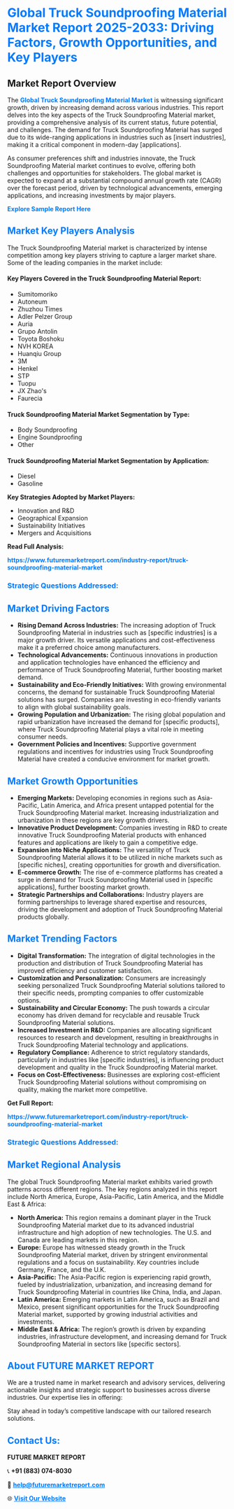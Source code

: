 <h1 style="color: #007BFF;">Global Truck Soundproofing Material Market Report 2025-2033: Driving Factors, Growth Opportunities, and Key Players</h1>

<section id="overview">
<h2>Market Report Overview</h2>
<p>The <a href="https://www.futuremarketreport.com/industry-report/truck-soundproofing-material-market" style="color: #007BFF; text-decoration: none;"><strong>Global Truck Soundproofing Material Market</strong></a> is witnessing significant growth, driven by increasing demand across various industries. This report delves into the key aspects of the Truck Soundproofing Material market, providing a comprehensive analysis of its current status, future potential, and challenges. The demand for Truck Soundproofing Material has surged due to its wide-ranging applications in industries such as [insert industries], making it a critical component in modern-day [applications].</p>
<p>As consumer preferences shift and industries innovate, the Truck Soundproofing Material market continues to evolve, offering both challenges and opportunities for stakeholders. The global market is expected to expand at a substantial compound annual growth rate (CAGR) over the forecast period, driven by technological advancements, emerging applications, and increasing investments by major players.</p>
</section>

<section id="overview">
<p><a href="https://www.futuremarketreport.com/request-sample/reportId=36360" style="color: #007BFF; text-decoration: none;"><strong>Explore Sample Report Here</strong></a></p>
</section>

<section id="key-players">
<h2 style="color: #007BFF;">Market Key Players Analysis</h2>
<p>The Truck Soundproofing Material market is characterized by intense competition among key players striving to capture a larger market share. Some of the leading companies in the market include:</p>
<h4>Key Players Covered in the Truck Soundproofing Material Report:</h4>
<ul><li>Sumitomoriko</li><li>Autoneum</li><li>Zhuzhou Times</li><li>Adler Pelzer Group</li><li>Auria</li><li>Grupo Antolin</li><li>Toyota Boshoku</li><li>NVH KOREA</li><li>Huanqiu Group</li><li>3M</li><li>Henkel</li><li>STP</li><li>Tuopu</li><li>JX Zhao&#039;s</li><li>Faurecia</li></ul>
<h4>Truck Soundproofing Material Market Segmentation by Type:</h4>
<ul><li>Body Soundproofing</li><li>Engine Soundproofing</li><li>Other</li></ul>

<h4>Truck Soundproofing Material Market Segmentation by Application:</h4>
<ul><li>Diesel</li><li>Gasoline</li></ul>
<p><strong>Key Strategies Adopted by Market Players:</strong></p>
<ul>
<li>Innovation and R&D</li>
<li>Geographical Expansion</li>
<li>Sustainability Initiatives</li>
<li>Mergers and Acquisitions</li>
</ul>
</section>

<section>
<p><strong>Read Full Analysis: </strong></p><a href="https://www.futuremarketreport.com/industry-report/truck-soundproofing-material-market" style="color: #007BFF; text-decoration: none;"><strong>https://www.futuremarketreport.com/industry-report/truck-soundproofing-material-market</strong></a>
<h3 style="color: #007BFF;">Strategic Questions Addressed:</h3>
</section>

<section id="driving-factors">
<h2 style="color: #007BFF;">Market Driving Factors</h2>
<ul>
<li><strong>Rising Demand Across Industries:</strong> The increasing adoption of Truck Soundproofing Material in industries such as [specific industries] is a major growth driver. Its versatile applications and cost-effectiveness make it a preferred choice among manufacturers.</li>
<li><strong>Technological Advancements:</strong> Continuous innovations in production and application technologies have enhanced the efficiency and performance of Truck Soundproofing Material, further boosting market demand.</li>
<li><strong>Sustainability and Eco-Friendly Initiatives:</strong> With growing environmental concerns, the demand for sustainable Truck Soundproofing Material solutions has surged. Companies are investing in eco-friendly variants to align with global sustainability goals.</li>
<li><strong>Growing Population and Urbanization:</strong> The rising global population and rapid urbanization have increased the demand for [specific products], where Truck Soundproofing Material plays a vital role in meeting consumer needs.</li>
<li><strong>Government Policies and Incentives:</strong> Supportive government regulations and incentives for industries using Truck Soundproofing Material have created a conducive environment for market growth.</li>
</ul>
</section>

<section id="growth-opportunities">
<h2 style="color: #007BFF;">Market Growth Opportunities</h2>
<ul>
<li><strong>Emerging Markets:</strong> Developing economies in regions such as Asia-Pacific, Latin America, and Africa present untapped potential for the Truck Soundproofing Material market. Increasing industrialization and urbanization in these regions are key growth drivers.</li>
<li><strong>Innovative Product Development:</strong> Companies investing in R&D to create innovative Truck Soundproofing Material products with enhanced features and applications are likely to gain a competitive edge.</li>
<li><strong>Expansion into Niche Applications:</strong> The versatility of Truck Soundproofing Material allows it to be utilized in niche markets such as [specific niches], creating opportunities for growth and diversification.</li>
<li><strong>E-commerce Growth:</strong> The rise of e-commerce platforms has created a surge in demand for Truck Soundproofing Material used in [specific applications], further boosting market growth.</li>
<li><strong>Strategic Partnerships and Collaborations:</strong> Industry players are forming partnerships to leverage shared expertise and resources, driving the development and adoption of Truck Soundproofing Material products globally.</li>
</ul>
</section>

<section id="trending-factors">
<h2 style="color: #007BFF;">Market Trending Factors</h2>
<ul>
<li><strong>Digital Transformation:</strong> The integration of digital technologies in the production and distribution of Truck Soundproofing Material has improved efficiency and customer satisfaction.</li>
<li><strong>Customization and Personalization:</strong> Consumers are increasingly seeking personalized Truck Soundproofing Material solutions tailored to their specific needs, prompting companies to offer customizable options.</li>
<li><strong>Sustainability and Circular Economy:</strong> The push towards a circular economy has driven demand for recyclable and reusable Truck Soundproofing Material solutions.</li>
<li><strong>Increased Investment in R&D:</strong> Companies are allocating significant resources to research and development, resulting in breakthroughs in Truck Soundproofing Material technology and applications.</li>
<li><strong>Regulatory Compliance:</strong> Adherence to strict regulatory standards, particularly in industries like [specific industries], is influencing product development and quality in the Truck Soundproofing Material market.</li>
<li><strong>Focus on Cost-Effectiveness:</strong> Businesses are exploring cost-efficient Truck Soundproofing Material solutions without compromising on quality, making the market more competitive.</li>
</ul>
</section>

<section>
<p><strong>Get Full Report: </strong></p><a href="https://www.futuremarketreport.com/industry-report/truck-soundproofing-material-market" style="color: #007BFF; text-decoration: none;"><strong>https://www.futuremarketreport.com/industry-report/truck-soundproofing-material-market</strong></a>
<h3 style="color: #007BFF;">Strategic Questions Addressed:</h3>
</section>


<section id="regional-analysis">
<h2 style="color: #007BFF;">Market Regional Analysis</h2>
<p>The global Truck Soundproofing Material market exhibits varied growth patterns across different regions. The key regions analyzed in this report include North America, Europe, Asia-Pacific, Latin America, and the Middle East & Africa:</p>
<ul>
<li><strong>North America:</strong> This region remains a dominant player in the Truck Soundproofing Material market due to its advanced industrial infrastructure and high adoption of new technologies. The U.S. and Canada are leading markets in this region.</li>
<li><strong>Europe:</strong> Europe has witnessed steady growth in the Truck Soundproofing Material market, driven by stringent environmental regulations and a focus on sustainability. Key countries include Germany, France, and the U.K.</li>
<li><strong>Asia-Pacific:</strong> The Asia-Pacific region is experiencing rapid growth, fueled by industrialization, urbanization, and increasing demand for Truck Soundproofing Material in countries like China, India, and Japan.</li>
<li><strong>Latin America:</strong> Emerging markets in Latin America, such as Brazil and Mexico, present significant opportunities for the Truck Soundproofing Material market, supported by growing industrial activities and investments.</li>
<li><strong>Middle East & Africa:</strong> The region’s growth is driven by expanding industries, infrastructure development, and increasing demand for Truck Soundproofing Material in sectors like [specific sectors].</li>
</ul>
</section>

<footer>
<h2 style="color: #007BFF;">About FUTURE MARKET REPORT</h2>
<p>We are a trusted name in market research and advisory services, delivering actionable insights and strategic support to businesses across diverse industries. Our expertise lies in offering:</p>

<p>Stay ahead in today’s competitive landscape with our tailored research solutions.</p>

<h2 style="color: #007BFF;">Contact Us:</h2>
<p><strong>FUTURE MARKET REPORT</strong></p>
<p>📞 <strong>+91 (883) 074-8030</strong></p>
<p>📧 <strong><a href="mailto:help@futuremarketreport.com" style="color: #007BFF;">help@futuremarketreport.com</a></strong></p>
<p>🌐 <strong><a href="https://www.futuremarketreport.com/" style="color: #007BFF;">Visit Our Website</a></strong></p>
</footer>